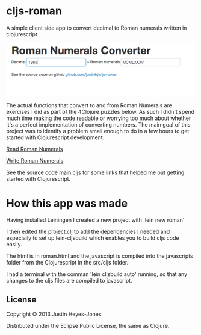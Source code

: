# cljs-roman

A simple client side app to convert decimal to Roman numerals written in clojurescript

![Screenshot](/roman-screenshot.png "Screenshot")

The actual functions that convert to and from Roman Numerals are exercises I did as part of the 4Clojure puzzles below. As such I didn't spend much time making the code readable or worrying too much about whether it's a perfect implementation of converting numbers. The main goal of this project was to identify a problem small enough to do in a few hours to get started with Clojurescript development.

[Read Roman Numerals](http://www.4clojure.com/problem/92)

[Write Roman Numerals](http://www.4clojure.com/problem/104)

See the source code main.cljs for some links that helped me out getting started with Clojurescript.

# How this app was made

Having installed Leiningen I created a new project with 'lein new roman' 

I then edited the project.clj to add the dependencies I needed and especially to set up lein-cljsbuild which enables you to build cljs code easily.

The html is in roman.html and the javascript is compiled into the javascripts folder from the Clojurescript in the src/cljs folder.

I had a terminal with the comman 'lein cljsbuild auto' running, so that any changes to the cljs files are compiled to javascript. 

## License

Copyright © 2013 Justin Heyes-Jones

Distributed under the Eclipse Public License, the same as Clojure.
